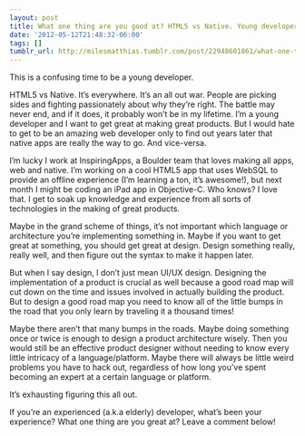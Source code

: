 ```yaml
---
layout: post
title: What one thing are you good at? HTML5 vs Native. Young developer confusion.
date: '2012-05-12T21:48:32-06:00'
tags: []
tumblr_url: http://milesmatthias.tumblr.com/post/22948601861/what-one-thing-are-you-good-at-html5-vs-native-young
---
```

This is a confusing time to be a young developer.

HTML5 vs Native. It’s everywhere. It’s an all out war. People are picking sides and fighting passionately about why they’re right. The battle may never end, and if it does, it probably won’t be in my lifetime. I’m a young developer and I want to get great at making great products. But I would hate to get to be an amazing web developer only to find out years later that native apps are really the way to go. And vice-versa.

I’m lucky I work at InspiringApps, a Boulder team that loves making all apps, web and native. I’m working on a cool HTML5 app that uses WebSQL to provide an offline experience (I’m learning a ton, it’s awesome!), but next month I might be coding an iPad app in Objective-C. Who knows? I love that. I get to soak up knowledge and experience from all sorts of technologies in the making of great products.

Maybe in the grand scheme of things, it’s not important which language or architecture you’re implementing something in. Maybe if you want to get great at something, you should get great at design. Design something really, really well, and then figure out the syntax to make it happen later.

But when I say design, I don’t just mean UI/UX design. Designing the implementation of a product is crucial as well because a good road map will cut down on the time and issues involved in actually building the product. But to design a good road map you need to know all of the little bumps in the road that you only learn by traveling it a thousand times!

Maybe there aren’t that many bumps in the roads. Maybe doing something once or twice is enough to design a product architecture wisely. Then you would still be an effective product designer without needing to know every little intricacy of a language/platform. Maybe there will always be little weird problems you have to hack out, regardless of how long you’ve spent becoming an expert at a certain language or platform.

It’s exhausting figuring this all out.

If you’re an experienced (a.k.a elderly) developer, what’s been your experience? What one thing are you great at? Leave a comment below!
